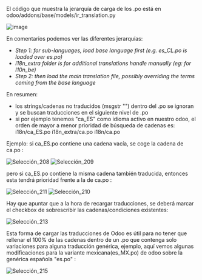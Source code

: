 El código que muestra la jerarquía de carga de los .po está en odoo/addons/base/models/ir_translation.py

![image](https://user-images.githubusercontent.com/56868560/112803134-42b92200-9073-11eb-9651-c7b2e99ba596.png)

En comentarios podemos ver las diferentes jerarquías:
* _Step 1: for sub-languages, load base language first (e.g. es_CL.po is loaded over es.po)_
* _i18n_extra folder is for additional translations handle manually (eg: for l10n_be)_
* _Step 2: then load the main translation file, possibly overriding the terms coming from the base language_


En resumen:
- los strings/cadenas no traducidos (msgstr "") dentro del .po se ignoran y se buscan traducciones en el siguiente nivel de .po 
- si por ejemplo tenemos "ca_ES" como idioma activo en nuestro odoo, el orden de mayor a menor prioridad de búsqueda de cadenas es:
i18n/ca_ES.po
i18n_extra/ca.po
i18n/ca.po

Ejemplo: si ca_ES.po contiene una cadena vacía, se coge la cadena de ca.po : 

![Selección_208](https://user-images.githubusercontent.com/56868560/112803640-d4c12a80-9073-11eb-8792-6700e9c470fc.jpg)
![Selección_209](https://user-images.githubusercontent.com/56868560/112803643-d559c100-9073-11eb-8d3d-719c21acfce9.jpg)

pero si ca_ES.po contiene la misma cadena también traducida, entonces esta tendrá prioridad frente a la de ca.po : 

![Selección_211](https://user-images.githubusercontent.com/56868560/112803801-f8847080-9073-11eb-8ae4-44e5a9c5acec.jpg) 
![Selección_210](https://user-images.githubusercontent.com/56868560/112803800-f8847080-9073-11eb-9353-6577738cbc70.jpg)


Hay que apuntar que a la hora de recargar traducciones, se deberá marcar el checkbox de sobrescribir las cadenas/condiciones existentes:

![Selección_213](https://user-images.githubusercontent.com/56868560/112803920-17830280-9074-11eb-807d-ebec37adf821.jpg)

Esta forma de cargar las traducciones de Odoo es útil para no tener que rellenar el 100% de las cadenas dentro de un .po que contenga solo variaciones para alguna traducción genérica, ejemplo, aquí vemos algunas modificaciones para la variante mexicana(es_MX.po) de odoo sobre la genérica española "es.po" :  

![Selección_215](https://user-images.githubusercontent.com/56868560/112803930-181b9900-9074-11eb-8cf6-8a43504cfa85.jpg)
